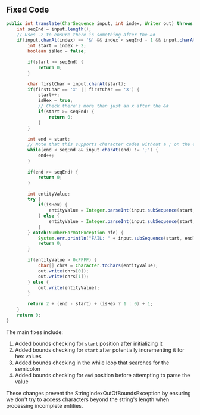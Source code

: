 ## Fixed Code
```java
public int translate(CharSequence input, int index, Writer out) throws IOException {
    int seqEnd = input.length();
    // Uses -2 to ensure there is something after the &#
    if(input.charAt(index) == '&' && index < seqEnd - 1 && input.charAt(index + 1) == '#') {
        int start = index + 2;
        boolean isHex = false;

        if(start >= seqEnd) {
            return 0;
        }

        char firstChar = input.charAt(start);
        if(firstChar == 'x' || firstChar == 'X') {
            start++;
            isHex = true;
            // Check there's more than just an x after the &#
            if(start >= seqEnd) {
                return 0;
            }
        }

        int end = start;
        // Note that this supports character codes without a ; on the end
        while(end < seqEnd && input.charAt(end) != ';') {
            end++;
        }

        if(end >= seqEnd) {
            return 0;
        }

        int entityValue;
        try {
            if(isHex) {
                entityValue = Integer.parseInt(input.subSequence(start, end).toString(), 16);
            } else {
                entityValue = Integer.parseInt(input.subSequence(start, end).toString(), 10);
            }
        } catch(NumberFormatException nfe) {
            System.err.println("FAIL: " + input.subSequence(start, end) + "[" + start +"]["+ end +"]");
            return 0;
        }

        if(entityValue > 0xFFFF) {
            char[] chrs = Character.toChars(entityValue);
            out.write(chrs[0]);
            out.write(chrs[1]);
        } else {
            out.write(entityValue);
        }

        return 2 + (end - start) + (isHex ? 1 : 0) + 1;
    }
    return 0;
}
```

The main fixes include:
1. Added bounds checking for `start` position after initializing it
2. Added bounds checking for `start` after potentially incrementing it for hex values
3. Added bounds checking in the while loop that searches for the semicolon
4. Added bounds checking for `end` position before attempting to parse the value

These changes prevent the StringIndexOutOfBoundsException by ensuring we don't try to access characters beyond the string's length when processing incomplete entities.